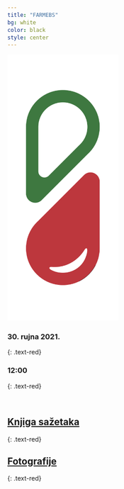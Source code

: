 ```yaml
---
title: "FARMEBS"
bg: white
color: black
style: center
---
```

 

<img src='img/logo.png' alt='FARMEBS' width='250'/>

### **30. rujna 2021.**
 {: .text-red}
### 12:00
 {: .text-red}

 <br>


## [Knjiga sažetaka](https://drive.google.com/file/d/1CGSo_0dJ7Z5nhcOCodUtLJ2F1YRgmvfZ/view?usp=sharing)
 {: .text-red}
## [Fotografije](https://photos.app.goo.gl/VBvUoTSHFGLmG7hS6)
 {: .text-red}